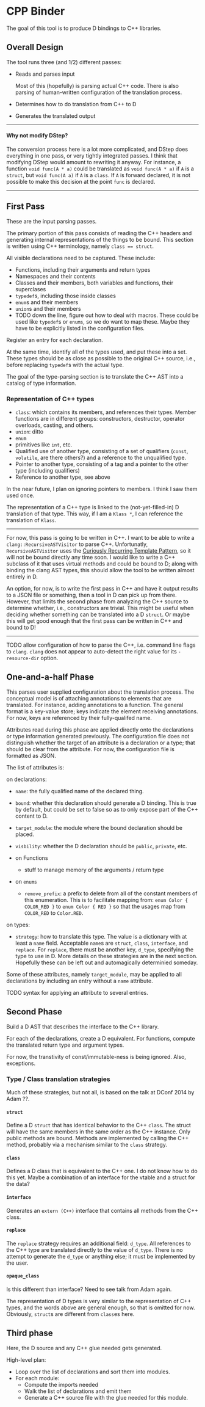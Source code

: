 # CPP Binder

The goal of this tool is to produce D bindings to C++ libraries.

## Overall Design

The tool runs three (and 1/2) different passes:

 - Reads and parses input

    Most of this (hopefully) is parsing actual C++ code.
    There is also parsing of human-written configuration of the translation process.

 - Determines how to do translation from C++ to D
 - Generates the translated output


-----

#### Why not modify DStep?

The conversion process here is a lot more complicated, and DStep does everything in one pass, or very tightly integrated passes.
I think that modifying DStep would amount to rewriting it anyway.
For instance, a function `void func(A * a)` could be translated as `void func(A * a)` if `A` is a `struct`, but `void func(A a)` if `A` is a `class`.
If `A` is forward declared, it is not possible to make this decision at the point `func` is declared.

-----

## First Pass

These are the input parsing passes.

The primary portion of this pass consists of reading the C++ headers and generating internal representations of the things to be bound.
This section is written using C++ terminology, namely `class == struct`.

All visible declarations need to be captured.
These include:

 - Functions, including their arguments and return types
 - Namespaces and their contents
 - Classes and their members, both variables and functions, their superclases
 - `typedef`s, including those inside classes
 - `enum`s and their members
 - `union`s and their members
 - TODO down the line, figure out how to deal with macros.
   These could be used like `typedef`s or `enums`, so we do want to map these.
   Maybe they have to be explicitly listed in the configuration files.

Register an entry for each declaration.

At the same time, identify all of the types used, and put these into a set.
These types should be as close as possible to the original C++ source, i.e., before replacing `typedef`s with the actual type.

The goal of the type-parsing section is to translate the C++ AST into a catalog of type information.

### Representation of C++ types

 - `class`: which contains its members, and references their types.
            Member functions are in different groups: constructors, destructor, operator overloads, casting, and others.
 - `union`: ditto
 - `enum`
 - primitives like `int`, etc.
 - Qualified use of another type, consisting of a set of qualifiers (`const`, `volatile`, are there others?) and a reference to the unqualified type.
 - Pointer to another type, consisting of a tag and a pointer to the other type (including qualifiers)
 - Reference to another type, see above

In the near future, I plan on ignoring pointers to members.  I think I saw them used once.

The representation of a C++ type is linked to the (not-yet-filled-in) D translation of that type.
This way, if I am a `Klass *`, I can reference the translation of `Klass`.

------

For now, this pass is going to be written in C++.
I want to be able to write a `clang::RecursiveASTVisitor` to parse C++.
Unfortunatly, `RecursiveASTVisitor` uses the [Curiously Recurring Template Pattern](http://en.wikipedia.org/wiki/Curiously_recurring_template_pattern), so it will not be bound directly any time soon.
I would like to write a C++ subclass of it that uses virtual methods and could be bound to D; along with binding the clang AST types, this should allow the tool to be written almost entirely in D.

An option, for now, is to write the first pass in C++ and have it output results to a JSON file or something, then a tool in D can pick up from there.
However, that limits the second phase from analyzing the C++ source to determine whether, i.e., constructors are trivial.
This might be useful when deciding whether something can be translated into a D `struct`.
Or maybe this will get good enough that the first pass can be written in C++ and bound to D!

------

TODO allow configuration of how to parse the C++, i.e. command line flags to `clang`.
`clang` does not appear to auto-detect the right value for its `-resource-dir` option.

## One-and-a-half Phase

This parses user supplied configuration about the translation process.
The conceptual model is of attaching annotations to elements that are translated.
For instance, adding annotations to a function.
The general format is a key-value store; keys indicate the element receiving annotations.
For now, keys are referenced by their fully-qualifed name.

Attributes read during this phase are applied directly onto the declarations or type information generated previously.
The configuration file does not distinguish whether the target of an attribute is a declaration or a type; that should be clear from the attribute.
For now, the configuration file is formatted as JSON.

The list of attributes is:

on declarations:

 - `name`: the fully qualified name of the declared thing.
 - `bound`: whether this declaration should generate a D binding.
            This is true by default, but could be set to false so as to only
            expose part of the C++ content to D.
 - `target_module`: the module where the bound declaration should be placed.
 - `visbility`: whether the D declaration should be `public`, `private`, etc.
 - on Functions
    - stuff to manage memory of the arguments / return type

 - on `enums`
    - `remove_prefix`: a prefix to delete from all of the constant members of this enumeration.
        This is to facilitate mapping from: `enum Color { COLOR_RED }` to `enum Color { RED }` so that the usages map from `COLOR_RED` to `Color.RED`.

on types:

 - `strategy`: how to translate this type.
    The value is a dictionary with at least a `name` field.  Acceptable `name`s are `struct`, `class`, `interface`, and `replace`.
    For `replace`, there must be another key, `d_type`, specifying the type to use in D.
    More details on these strategies are in the next section.
    Hopefully these can be left out and automagically determinied someday.

Some of these attributes, namely `target_module`, may be applied to all declarations by including an entry without a `name` attribute.

TODO syntax for applying an attribute to several entries.

## Second Phase

Build a D AST that describes the interface to the C++ library.

For each of the declarations, create a D equivalent.
For functions, compute the translated return type and argument types.

For now, the transtivity of const/immutable-ness is being ignored.
Also, exceptions.

### Type / Class translation strategies

Much of these strategies, but not all, is based on the talk at DConf 2014 by Adam ??.

#### `struct`

Define a D `struct` that has identical behavior to the C++ `class`.
The struct will have the same members in the same order as the C++ instance.
Only public methods are bound.
Methods are implemented by calling the C++ method, probably via a mechanism similar to the `class` strategy.

#### `class`
Defines a D class that is equivalent to the C++ one.
I do not know how to do this yet.  Maybe a combination of an interface for the vtable and a struct for the data?

#### `interface`
Generates an `extern (C++)` interface that contains all methods from the C++ class.

#### `replace`
The `replace` strategy requires an additional field: `d_type`.
All references to the C++ type are translated directly to the value of `d_type`.
There is no attempt to generate the `d_type` or anything else; it must be implemented by the user.

#### `opaque_class`
Is this different than interface? Need to see talk from Adam again.


The representation of D types is very similar to the representation of C++ types, and the words above are general enough, so that is omitted for now.
Obviously, `struct`s are different from `class`es here.

## Third phase

Here, the D source and any C++ glue needed gets generated.

High-level plan:

 - Loop over the list of declarations and sort them into modules.
 - For each module:
    - Compute the imports needed
    - Walk the list of declarations and emit them
    - Generate a C++ source file with the glue needed for this module.
